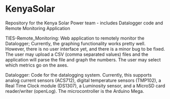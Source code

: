 KenyaSolar
==========

Repository for the Kenya Solar Power team - includes Datalogger code and Remote Monitoring Application

TIES-Remote_Monitoring: Web application to remotely monitor the Datalogger; Currently, the graphing functionality works pretty well. However, there is no user interface yet, and there is a minor bug to be fixed. The user may upload a CSV (comma separated values) files and the application will parse the file and graph the numbers. The user may select which metrics go on the axes.

Datalogger: Code for the datalogging system. Currently, this supports analog current sensors (ACS712), digital temperature sensors (TMP102), a Real Time Clock module (DS1307), a Luminosity sensor, and a MicroSD card reader/writer (openLog). The microcontroller is the Arduino Mega.